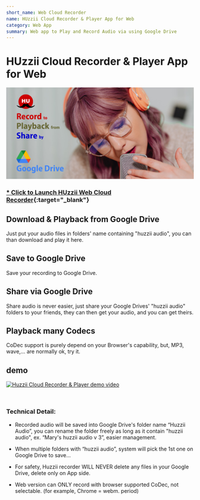 ```yaml
---
short_name: Web Cloud Recorder
name: HUzzii Cloud Recorder & Player App for Web
category: Web App
summary: Web app to Play and Record Audio via using Google Drive
---
```

# HUzzii Cloud Recorder & Player App for Web

![Cloud Recorder Features](/assets/img/feature_graphic.png)

### [* Click to Launch HUzzii Web Cloud Recorder](https://recorder.huzzii.com/){:target="_blank"}

## Download & Playback from Google Drive
Just put your audio files in folders' name containing "huzzii audio", you can than download and play it here.

## Save to Google Drive
Save your recording to Google Drive.

## Share via Google Drive
Share audio is never easier, just share your Google Drives' "huzzii audio" folders to your friends, they can then get your audio, and you can get theirs.

## Playback many Codecs
CoDec support is purely depend on your Browser's capability, but, MP3, wave,... are normally ok, try it.

## demo
[![Huzzii Cloud Recorder & Player demo video](https://img.youtube.com/vi/YXgKaAL38jc/0.jpg)](https://www.youtube.com/watch?v=YXgKaAL38jc)

<br />

### Technical Detail:
* Recorded audio will be saved into Google Drive's folder name “Huzzii Audio”, you can rename the folder freely as long as it contain "huzzii audio", ex. “Mary's huzzii audio v 3”, easier management.

* When multiple folders with “huzzii audio”, system will pick the 1st one on Google Drive to save…

* For safety, Huzzii recorder WILL NEVER delete any files in your Google Drive, delete only on App side.

* Web version can ONLY record with browser supported CoDec, not selectable. (for example, Chrome = webm. period)
